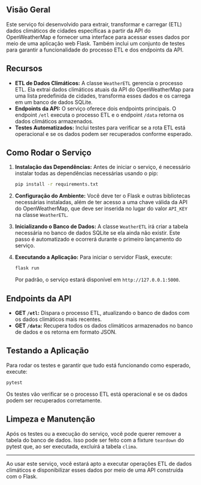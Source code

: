 ## Visão Geral

Este serviço foi desenvolvido para extrair, transformar e carregar (ETL) dados climáticos de cidades específicas a partir da API do OpenWeatherMap e fornecer uma interface para acessar esses dados por meio de uma aplicação web Flask. Também inclui um conjunto de testes para garantir a funcionalidade do processo ETL e dos endpoints da API.

## Recursos

- **ETL de Dados Climáticos:** A classe `WeatherETL` gerencia o processo ETL. Ela extrai dados climáticos atuais da API do OpenWeatherMap para uma lista predefinida de cidades, transforma esses dados e os carrega em um banco de dados SQLite.
- **Endpoints da API:** O serviço oferece dois endpoints principais. O endpoint `/etl` executa o processo ETL e o endpoint `/data` retorna os dados climáticos armazenados.
- **Testes Automatizados:** Inclui testes para verificar se a rota ETL está operacional e se os dados podem ser recuperados conforme esperado.

## Como Rodar o Serviço

1. **Instalação das Dependências:**
   Antes de iniciar o serviço, é necessário instalar todas as dependências necessárias usando o pip:

   ```sh
   pip install -r requirements.txt
   ```

2. **Configuração do Ambiente:**
   Você deve ter o Flask e outras bibliotecas necessárias instaladas, além de ter acesso a uma chave válida da API do OpenWeatherMap, que deve ser inserida no lugar do valor `API_KEY` na classe `WeatherETL`.

3. **Inicializando o Banco de Dados:**
   A classe `WeatherETL` irá criar a tabela necessária no banco de dados SQLite se ela ainda não existir. Este passo é automatizado e ocorrerá durante o primeiro lançamento do serviço.

4. **Executando a Aplicação:**
   Para iniciar o servidor Flask, execute:

   ```sh
   flask run
   ```

   Por padrão, o serviço estará disponível em `http://127.0.0.1:5000`.

## Endpoints da API

- **GET `/etl`:** Dispara o processo ETL, atualizando o banco de dados com os dados climáticos mais recentes.
- **GET `/data`:** Recupera todos os dados climáticos armazenados no banco de dados e os retorna em formato JSON.

## Testando a Aplicação

Para rodar os testes e garantir que tudo está funcionando como esperado, execute:

```sh
pytest
```

Os testes vão verificar se o processo ETL está operacional e se os dados podem ser recuperados corretamente.

## Limpeza e Manutenção

Após os testes ou a execução do serviço, você pode querer remover a tabela do banco de dados. Isso pode ser feito com a fixture `teardown` do pytest que, ao ser executada, excluirá a tabela `clima`.

---

Ao usar este serviço, você estará apto a executar operações ETL de dados climáticos e disponibilizar esses dados por meio de uma API construída com o Flask.